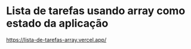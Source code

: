 # Lista de tarefas usando array como estado da aplicação

https://lista-de-tarefas-array.vercel.app/
